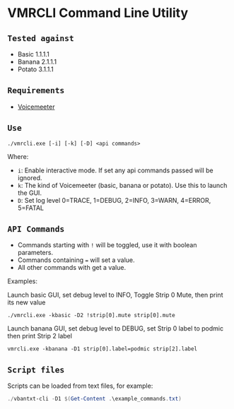 # VMRCLI Command Line Utility

## `Tested against`

- Basic 1.1.1.1
- Banana 2.1.1.1
- Potato 3.1.1.1

## `Requirements`

- [Voicemeeter](https://voicemeeter.com/)

## `Use`

`./vmrcli.exe [-i] [-k] [-D] <api commands>`

Where:

- `i`: Enable interactive mode. If set any api commands passed will be ignored.
- `k`: The kind of Voicemeeter (basic, banana or potato). Use this to launch the GUI.
- `D`: Set log level 0=TRACE, 1=DEBUG, 2=INFO, 3=WARN, 4=ERROR, 5=FATAL

## `API Commands`

- Commands starting with `!` will be toggled, use it with boolean parameters.
- Commands containing `=` will set a value.
- All other commands with get a value.

Examples:

Launch basic GUI, set debug level to INFO, Toggle Strip 0 Mute, then print its new value

`./vmrcli.exe -kbasic -D2 !strip[0].mute strip[0].mute`

Launch banana GUI, set debug level to DEBUG, set Strip 0 label to podmic then print Strip 2 label

`vmrcli.exe -kbanana -D1 strip[0].label=podmic strip[2].label`

## `Script files`

Scripts can be loaded from text files, for example:

```powershell
./vbantxt-cli -D1 $(Get-Content .\example_commands.txt)
```
